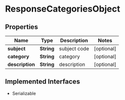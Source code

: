 

# ResponseCategoriesObject


## Properties

Name | Type | Description | Notes
------------ | ------------- | ------------- | -------------
**subject** | **String** | subject code |  [optional]
**category** | **String** | category |  [optional]
**description** | **String** | description |  [optional]


## Implemented Interfaces

* Serializable


